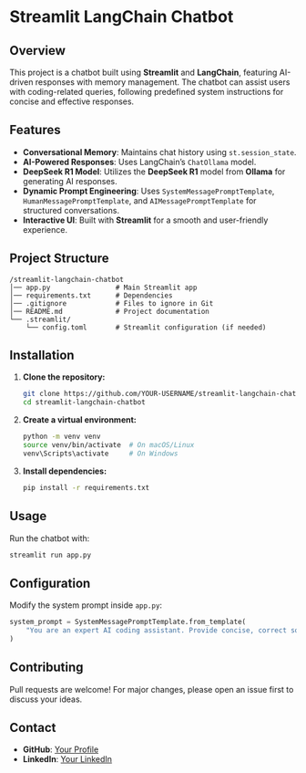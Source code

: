 # Streamlit LangChain Chatbot

##  Overview
This project is a chatbot built using **Streamlit** and **LangChain**, featuring AI-driven responses with memory management. The chatbot can assist users with coding-related queries, following predefined system instructions for concise and effective responses.

##  Features
-  **Conversational Memory**: Maintains chat history using `st.session_state`.
-  **AI-Powered Responses**: Uses LangChain’s `ChatOllama` model.
-  **DeepSeek R1 Model**: Utilizes the **DeepSeek R1** model from **Ollama** for generating AI responses.
-  **Dynamic Prompt Engineering**: Uses `SystemMessagePromptTemplate`, `HumanMessagePromptTemplate`, and `AIMessagePromptTemplate` for structured conversations.
-  **Interactive UI**: Built with **Streamlit** for a smooth and user-friendly experience.

##  Project Structure
```
/streamlit-langchain-chatbot
│── app.py                # Main Streamlit app
│── requirements.txt      # Dependencies
│── .gitignore            # Files to ignore in Git
│── README.md             # Project documentation
└── .streamlit/
    └── config.toml       # Streamlit configuration (if needed)
```

##  Installation
1. **Clone the repository:**
   ```sh
   git clone https://github.com/YOUR-USERNAME/streamlit-langchain-chatbot.git
   cd streamlit-langchain-chatbot
   ```
2. **Create a virtual environment:**
   ```sh
   python -m venv venv
   source venv/bin/activate  # On macOS/Linux
   venv\Scripts\activate     # On Windows
   ```
3. **Install dependencies:**
   ```sh
   pip install -r requirements.txt
   ```

##  Usage
Run the chatbot with:
```sh
streamlit run app.py
```

##  Configuration
Modify the system prompt inside `app.py`:
```python
system_prompt = SystemMessagePromptTemplate.from_template(
    "You are an expert AI coding assistant. Provide concise, correct solutions with debugging hints."
)
```

##  Contributing
Pull requests are welcome! For major changes, please open an issue first to discuss your ideas.

##  Contact
- **GitHub**: [Your Profile](https://github.com/YOUR-USERNAME)
- **LinkedIn**: [Your LinkedIn](https://linkedin.com/in/YOUR-LINKEDIN)
